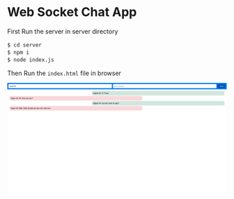 # Web Socket Chat App

First Run the server in server directory

```bash
$ cd server
$ npm i
$ node index.js
```

Then Run the `index.html` file in browser

![Text message of Sajjad Ali](./images/image.png)

